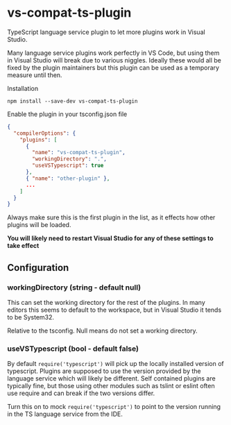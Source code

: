 # vs-compat-ts-plugin
TypeScript language service plugin to let more plugins work in Visual Studio.

Many language service plugins work perfectly in VS Code, but using them in Visual Studio will break due to various niggles. Ideally these would all be fixed by the plugin maintainers but this plugin can be used as a temporary measure until then.

Installation

```shell
npm install --save-dev vs-compat-ts-plugin
```

Enable the plugin in your tsconfig.json file

```json
{
  "compilerOptions": {
    "plugins": [
      {
        "name": "vs-compat-ts-plugin",
        "workingDirectory": ".",
        "useVSTypescript": true
      },
      { "name": "other-plugin" },
      ...
    ]
  }
}
```

Always make sure this is the first plugin in the list, as it effects how other plugins will be loaded.

**You will likely need to restart Visual Studio for any of these settings to take effect**

## Configuration

### workingDirectory (string - default null)

This can set the working directory for the rest of the plugins. In many editors this seems to default to the workspace, but in Visual Studio it tends to be System32.

Relative to the tsconfig. Null means do not set a working directory.

### useVSTypescript (bool - default false)

By default `require('typescript')` will pick up the locally installed version of typescript. Plugins are supposed to use the version provided by the language service which will likely be different. Self contained plugins are typically fine, but those using other modules such as tslint or eslint often use require and can break if the two versions differ.

Turn this on to mock `require('typescript')` to point to the version running in the TS language service from the IDE.
